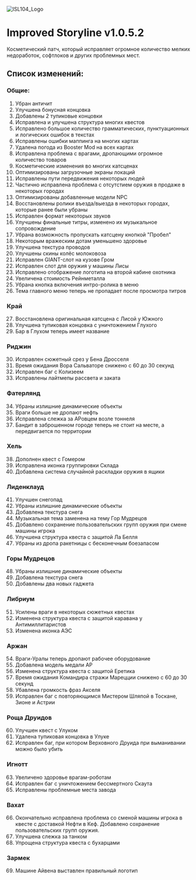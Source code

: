 ![ISL104_Logo](https://i.imgur.com/VNBmWmJ.png)

# Improved Storyline v1.0.5.2

Косметический патч, который исправляет огромное количество мелких недоработок, софтлоков и других проблемных мест.

## Список изменений:

### Общие:

1. Убран античит
2. Улучшена бонусная концовка
3. Добавлены 2 тупиковые концовки
4. Исправлена и улучшена структура многих квестов
5. Исправлено большое количество грамматических, пунктуационных и логических ошибок в текстах
6. Исправлены ошибки маппинга на многих картах
7. Удалена погода из Booster Mod на всех картах
8. Исправлена проблема с врагами, дропающими огромное количество товаров
9. Косметические изменения во многих катсценах
10. Оптимизированы загрузочные экраны локаций
11. Исправлены пути передвижения некоторых людей
12. Частично исправлена проблема с отсутстием оружия в продаже в некоторых городах
13. Оптимизированы добавленные модели NPC
14. Восстановлены ролики въезда/выезда в некоторых городах, которые ранее были убраны
15. Исправлен формат некоторых звуков
16. Улучшены финальные титры, изменено их музыкальное сопровождение
17. Убрана возможность пропускать катсцену кнопкой "Пробел"
18. Некоторым вражеским дотам уменьшено здоровье
19. Улучшена текстура проводов
20. Улучшены скины колёс молоковоза
21. Исправлен GIANT-слот на кузове Гром
22. Исправлен слот для оружия у машины Лисы
23. Исправлено отображение логотипа на второй кабине охотника
24. Увеличена стоимость Рейнметалла
25. Убрана кнопка включения интро-ролика в меню
26. Тема главного меню теперь не пропадает после просмотра титров

### Край

27. Восстановлена оригинальная катсцена с Лисой у Южного
28. Улучшена тупиковая концовка с уничтожением Глухого
29. Бар в Глухом теперь имеет название

### Риджин

30. Исправлен сюжетный срез у Бена Дросселя
31. Время ожидания Вора Сальваторе снижено с 60 до 30 секунд
32. Исправлен баг с Колизеем
33. Исправлены лайтмепы рассвета и заката

### Фатерлянд

34. Убраны излишние динамические объекты
35. Враги больше не дропают нефть
36. Исправлена слежка за АРовцем возле тоннеля
37. Бандит в заброшенном городе теперь не стоит на месте, а передвигается по территории

### Хель

38. Дополнен квест с Гомером
39. Исправлена иконка группировки Склада
40. Добавлена система случайной раскладки оружия в ящики

### Лиденклауд

41. Улучшен снегопад
42. Убраны излишние динамические объекты
43. Добавлена текстура снега
44. Музыкальная тема заменена на тему Гор Мудрецов
45. Добавлено сохранение пользовательских групп оружия при смене машины игрока
46. Улучшена структура квеста с защитой Ла Белля
47. Убраны из дропа ракетницы с бесконечным боезапасом

### Горы Мудрецов

48. Убраны излишние динамические объекты
49. Добавлена текстура снега
50. Добавлены два новых гаджета

### Либриум

51. Усилены враги в некоторых сюжетных квестах
52. Изменена структура квеста с защитой каравана у Антимиллитаристов
53. Изменена иконка АЭС

### Аржан

54. Враги-Уралы теперь дропают рабочее оборудование
55. Добавлена модель медали АР
56. Изменена структура квеста с защитой Еретика
57. Время ожидания Командира стражи Марецции снижено с 60 до 30 секунд
58. Убавлена громкость фраз Акселя
59. Исправлен баг с повторяющимся Мистером Шляпой в Тоскане, Зионе и Астрии

### Роща Друидов

60. Улучшен квест с Улуком
61. Удалена тупиковая концовка в Улуке
62. Исправлен баг, при котором Верховного Друида при выманивании можно было убить

### Игнотт

63. Увеличено здоровье врагам-роботам
64. Исправлен баг с уничтожением бессмертного Скаута
65. Исправлены проблемные места завода
 
### Вахат

66. Окончательно исправлена проблема со сменой машины игрока в квесте с доставкой Нефти в Кеф. Добавлено сохранение пользовательских групп оружия.
67. Улучшена слежка за танком
68. Упрощена структура квеста с бухарцами

### Зармек

69. Машине Айвена выставлен правильный логотип